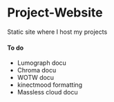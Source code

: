 # Project-Website
 Static site where I host my projects

#### To do
- Lumograph docu
- Chroma docu
- WOTW docu
- kinectmood formatting
- Massless cloud docu
